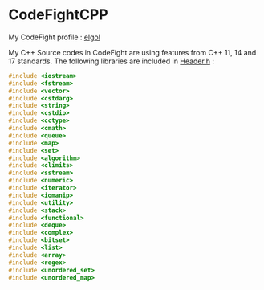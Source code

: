 # CodeFightCPP

My CodeFight profile : [elgol](https://codefights.com/profile/elgnol)

My C++ Source codes in CodeFight are using features from C++ 11, 14 and 17 standards. The following libraries are included in [Header.h](CodeFightCPP/Header.h) :
```c++
#include <iostream>
#include <fstream>
#include <vector>
#include <cstdarg>
#include <string>
#include <cstdio>
#include <cctype>
#include <cmath>
#include <queue>
#include <map>
#include <set>
#include <algorithm>
#include <climits>
#include <sstream>
#include <numeric>
#include <iterator>
#include <iomanip>
#include <utility>
#include <stack>
#include <functional>
#include <deque>
#include <complex>
#include <bitset>
#include <list>
#include <array>
#include <regex>
#include <unordered_set>
#include <unordered_map>
```
